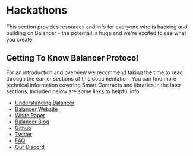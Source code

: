 # Hackathons

This section provides resources and info for everyone who is hacking and building on Balancer - the potentail is huge and we're excited to see what you create!

## Getting To Know Balancer Protocol

For an introduction and overview we recommend taking the time to read through the earlier sections of this documentation. You can find more technical information covering Smart Contracts and libraries in the later sections. Included below are some links to helpful info:

* [Understanding Balancer](https://medium.com/@arnauramiomateu/understanding-balancer-protocol-frmo-0-to-100-998ba20c6834)
* [Balancer Website](https://balancer.finance/)
* [White Paper](https://balancer.finance/whitepaper/)
* [Balancer Blog](https://medium.com/balancer-protocol)
* [Github](https://github.com/balancer-labs)
* [Twitter](https://twitter.com/BalancerLabs)
* [FAQ](https://docs.balancer.finance/getting-started/faq)
* [Our Discord](https://discord.gg/8wWewJt)



